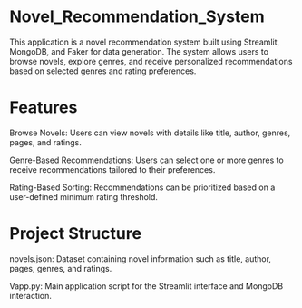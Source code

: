 # Novel_Recommendation_System
This application is a novel recommendation system built using Streamlit, MongoDB, and Faker for data generation. The system allows users to browse novels, explore genres, and receive personalized recommendations based on selected genres and rating preferences.
###
# Features
Browse Novels: Users can view novels with details like title, author, genres, pages, and ratings.

Genre-Based Recommendations: Users can select one or more genres to receive recommendations tailored to their preferences.

Rating-Based Sorting: Recommendations can be prioritized based on a user-defined minimum rating threshold.
###
# Project Structure
novels.json: Dataset containing novel information such as title, author, pages, genres, and ratings.

Vapp.py: Main application script for the Streamlit interface and MongoDB interaction.
